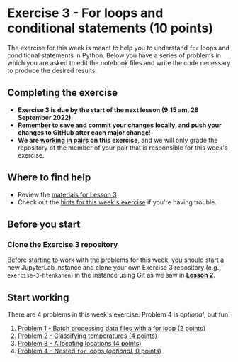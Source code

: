 # Exercise 3 - For loops and conditional statements (10 points)

The exercise for this week is meant to help you to understand `for` loops and conditional statements in Python.
Below you have a series of problems in which you are asked to edit the notebook files and write the code necessary to produce the desired results.

## Completing the exercise

- **Exercise 3 is due by the start of the next lesson (9:15 am, 28 September 2022)**.
- **Remember to save and commit your changes locally, and push your changes to GitHub after each major change**!
- **We are [working in pairs](https://geo-python-site.readthedocs.io/en/latest/lessons/L2/why-pairs.html) on this exercise**, and we will only grade the repository of the member of your pair that is responsible for this week's exercise.

## Where to find help

- Review the [materials for Lesson 3](https://geo-python-site.readthedocs.io/en/latest/lessons/L3/overview.html)
- Check out the [hints for this week's exercise](https://geo-python-site.readthedocs.io/en/latest/lessons/L3/exercise-3.html#exercise-3-hints) if you're having trouble.

## Before you start

### Clone the Exercise 3 repository

Before starting to work with the problems for this week, you should start a new JupyterLab instance and clone your own Exercise 3 repository (e.g., `exercise-3-htenkanen`) in the instance using Git as we saw in [**Lesson 2**](https://geo-python-site.readthedocs.io/en/latest/lessons/L2/git-basics.html#clone-a-repository-from-github).

## Start working

There are 4 problems in this week's exercise. Problem 4 is *optional*, but fun!

1. [Problem 1 - Batch processing data files with a for loop (2 points)](Exercise-3-problem-1.ipynb)
2. [Problem 2 - Classifying temperatures (4 points)](Exercise-3-problem-2.ipynb)
3. [Problem 3 - Allocating locations (4 points)](Exercise-3-problem-3.ipynb)
4. [Problem 4 - Nested `for` loops (*optional*, 0 points)](Exercise-3-problem-4.ipynb)
